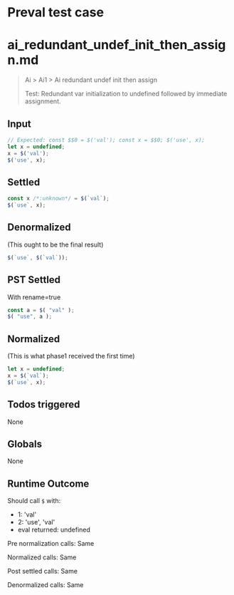 # Preval test case

# ai_redundant_undef_init_then_assign.md

> Ai > Ai1 > Ai redundant undef init then assign
>
> Test: Redundant var initialization to undefined followed by immediate assignment.

## Input

`````js filename=intro
// Expected: const $$0 = $('val'); const x = $$0; $('use', x);
let x = undefined;
x = $('val');
$('use', x);
`````


## Settled


`````js filename=intro
const x /*:unknown*/ = $(`val`);
$(`use`, x);
`````


## Denormalized
(This ought to be the final result)

`````js filename=intro
$(`use`, $(`val`));
`````


## PST Settled
With rename=true

`````js filename=intro
const a = $( "val" );
$( "use", a );
`````


## Normalized
(This is what phase1 received the first time)

`````js filename=intro
let x = undefined;
x = $(`val`);
$(`use`, x);
`````


## Todos triggered


None


## Globals


None


## Runtime Outcome


Should call `$` with:
 - 1: 'val'
 - 2: 'use', 'val'
 - eval returned: undefined

Pre normalization calls: Same

Normalized calls: Same

Post settled calls: Same

Denormalized calls: Same
